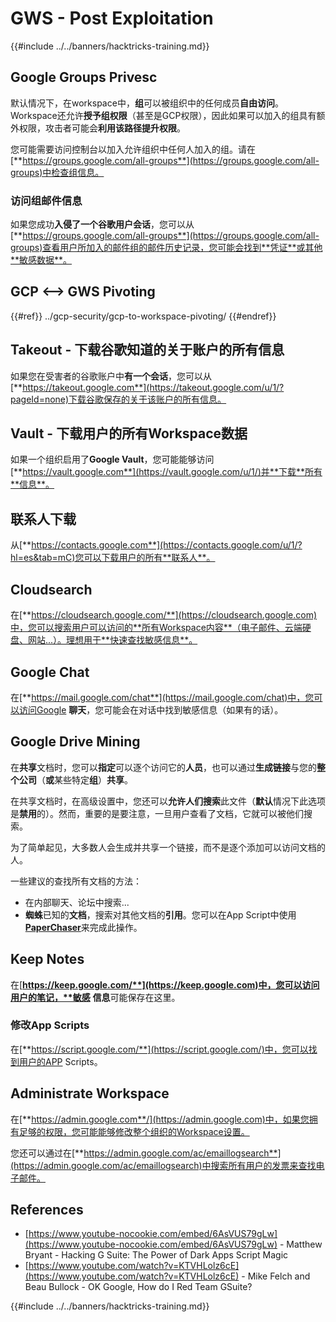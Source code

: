 # GWS - Post Exploitation

{{#include ../../banners/hacktricks-training.md}}

## Google Groups Privesc

默认情况下，在workspace中，**组**可以被组织中的任何成员**自由访问**。\
Workspace还允许**授予组权限**（甚至是GCP权限），因此如果可以加入的组具有额外权限，攻击者可能会**利用该路径提升权限**。

您可能需要访问控制台以加入允许组织中任何人加入的组。请在[**https://groups.google.com/all-groups**](https://groups.google.com/all-groups)中检查组信息。

### 访问组邮件信息

如果您成功**入侵了一个谷歌用户会话**，您可以从[**https://groups.google.com/all-groups**](https://groups.google.com/all-groups)查看用户所加入的邮件组的邮件历史记录，您可能会找到**凭证**或其他**敏感数据**。

## GCP <--> GWS Pivoting

{{#ref}}
../gcp-security/gcp-to-workspace-pivoting/
{{#endref}}

## Takeout - 下载谷歌知道的关于账户的所有信息

如果您在受害者的谷歌账户中**有一个会话**，您可以从[**https://takeout.google.com**](https://takeout.google.com/u/1/?pageId=none)下载谷歌保存的关于该账户的所有信息。

## Vault - 下载用户的所有Workspace数据

如果一个组织启用了**Google Vault**，您可能能够访问[**https://vault.google.com**](https://vault.google.com/u/1/)并**下载**所有**信息**。

## 联系人下载

从[**https://contacts.google.com**](https://contacts.google.com/u/1/?hl=es&tab=mC)您可以下载用户的所有**联系人**。

## Cloudsearch

在[**https://cloudsearch.google.com/**](https://cloudsearch.google.com)中，您可以搜索用户可以访问的**所有Workspace内容**（电子邮件、云端硬盘、网站...）。理想用于**快速查找敏感信息**。

## Google Chat

在[**https://mail.google.com/chat**](https://mail.google.com/chat)中，您可以访问Google **聊天**，您可能会在对话中找到敏感信息（如果有的话）。

## Google Drive Mining

在**共享**文档时，您可以**指定**可以逐个访问它的**人员**，也可以通过**生成链接**与您的**整个公司**（**或**某些特定**组**）**共享**。

在共享文档时，在高级设置中，您还可以**允许人们搜索**此文件（**默认**情况下此选项是**禁用**的）。然而，重要的是要注意，一旦用户查看了文档，它就可以被他们搜索。

为了简单起见，大多数人会生成并共享一个链接，而不是逐个添加可以访问文档的人。

一些建议的查找所有文档的方法：

- 在内部聊天、论坛中搜索...
- **蜘蛛**已知的**文档**，搜索对其他文档的**引用**。您可以在App Script中使用[ **PaperChaser**](https://github.com/mandatoryprogrammer/PaperChaser)来完成此操作。

## **Keep Notes**

在[**https://keep.google.com/**](https://keep.google.com)中，您可以访问用户的笔记，**敏感** **信息**可能保存在这里。

### 修改App Scripts

在[**https://script.google.com/**](https://script.google.com/)中，您可以找到用户的APP Scripts。

## **Administrate Workspace**

在[**https://admin.google.com**/](https://admin.google.com)中，如果您拥有足够的权限，您可能能够修改整个组织的Workspace设置。

您还可以通过在[**https://admin.google.com/ac/emaillogsearch**](https://admin.google.com/ac/emaillogsearch)中搜索所有用户的发票来查找电子邮件。

## References

- [https://www.youtube-nocookie.com/embed/6AsVUS79gLw](https://www.youtube-nocookie.com/embed/6AsVUS79gLw) - Matthew Bryant - Hacking G Suite: The Power of Dark Apps Script Magic
- [https://www.youtube.com/watch?v=KTVHLolz6cE](https://www.youtube.com/watch?v=KTVHLolz6cE) - Mike Felch and Beau Bullock - OK Google, How do I Red Team GSuite?

{{#include ../../banners/hacktricks-training.md}}
